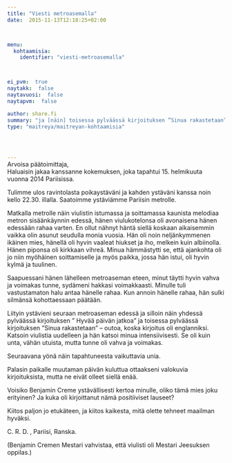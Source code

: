 ```yaml
---
title: "Viesti metroasemalla"
date:  2015-11-13T12:18:25+02:00



menu:
  kohtaamisia:
    identifier: "viesti-metroasemalla"



ei_pvm:  true
naytakk:  false
naytavuosi:  false
naytapvm:  false

author: share.fi
summary: "ja [näin] toisessa pylväässä kirjoituksen ”Sinua rakastetaan” – outoa, koska kirjoitus oli englanniksi. Katsoin viulistia uudelleen ja hän katsoi minua intensiivisesti. Se oli kuin unta, vähän utuista, mutta tunne oli vahva ja voimakas."
type: "maitreya/maitreyan-kohtaamisia"



 
---
```

<p style="margin-top:-15px;">Arvoisa päätoimittaja,<br>
Haluaisin jakaa kanssanne kokemuksen, joka tapahtui 15. helmikuuta vuonna 2014 Pariisissa.</p>
<p>Tulimme ulos ravintolasta poikaystäväni ja kahden ystäväni kanssa noin kello 22.30. illalla. Saatoimme ystäviämme Pariisin metrolle.</p>
<p>Matkalla metrolle näin viulistin istumassa ja soittamassa kaunista melodiaa metron sisäänkäynnin edessä, hänen viulukotelonsa oli avonaisena hänen edessään rahaa varten. En ollut nähnyt häntä siellä koskaan aikaisemmin vaikka olin asunut seudulla monia vuosia. Hän oli noin neljänkymmenen ikäinen mies, hänellä oli hyvin vaaleat hiukset ja iho, melkein kuin albiinolla. Hänen piponsa oli kirkkaan vihreä. Minua hämmästytti se, että ajankohta oli jo niin myöhäinen soittamiselle ja myös paikka, jossa hän istui, oli hyvin kylmä ja tuulinen.</p>
<p>Saapuessani hänen lähelleen metroaseman eteen, minut täytti hyvin vahva ja voimakas tunne, sydämeni hakkasi voimakkaasti. Minulle tuli vastustamaton halu antaa hänelle rahaa. Kun annoin hänelle rahaa, hän sulki silmänsä kohottaessaan päätään.</p>
<p>Liityin ystävieni seuraan metroaseman edessä ja silloin näin yhdessä pylväässä kirjoituksen ” Hyvää päivän jatkoa” ja toisessa pylväässä kirjoituksen ”Sinua rakastetaan” – outoa, koska kirjoitus oli englanniksi. Katsoin viulistia uudelleen ja hän katsoi minua intensiivisesti. Se oli kuin unta, vähän utuista, mutta tunne oli vahva ja voimakas.</p>
<p>Seuraavana yönä näin tapahtuneesta vaikuttavia unia.</p>
<p>Palasin paikalle muutaman päivän kuluttua ottaakseni valokuvia kirjoituksista, mutta ne eivät olleet siellä enää.</p>
<p>Voisiko Benjamin Creme ystävällisesti kertoa minulle, oliko tämä mies joku erityinen? Ja kuka oli kirjoittanut nämä positiiviset lauseet?</p>
<p>Kiitos paljon jo etukäteen, ja kiitos kaikesta, mitä olette tehneet maailman hyväksi.</p>
<p>C. R. D. , Pariisi, Ranska.</p>
<p>(Benjamin Cremen Mestari vahvistaa, että viulisti oli Mestari Jeesuksen oppilas.)</p>
